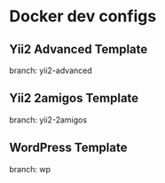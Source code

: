 # Docker dev configs #

## Yii2 Advanced Template ##

branch: yii2-advanced 

## Yii2 2amigos Template ##

branch: yii2-2amigos

## WordPress Template ##

branch: wp
